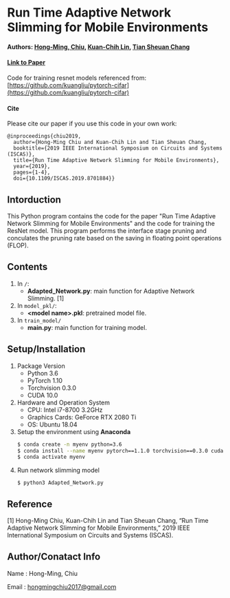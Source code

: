 # Run Time Adaptive Network Slimming for Mobile Environments

#### Authors: [Hong-Ming, Chiu](https://hong-ming.github.io/), [Kuan-Chih Lin](), [Tian Sheuan Chang](https://eenctu.nctu.edu.tw/tw/teacher/p1.php?num=108&page=1)
#### [Link to Paper](https://ieeexplore.ieee.org/document/8701884)
Code for training resnet models referenced from: [https://github.com/kuangliu/pytorch-cifar](https://github.com/kuangliu/pytorch-cifar)
#### Cite
Please cite our paper if you use this code in your own work:

```
@inproceedings{chiu2019,
  author={Hong-Ming Chiu and Kuan-Chih Lin and Tian Sheuan Chang,
  booktitle={2019 IEEE International Symposium on Circuits and Systems (ISCAS)}, 
  title={Run Time Adaptive Network Slimming for Mobile Environments}, 
  year={2019},
  pages={1-4},
  doi={10.1109/ISCAS.2019.8701884}}
```

## Intorduction
This Python program contains the code for the paper "Run Time Adaptive Network Slimming for Mobile Environments" and the code for training the ResNet model. This program performs the interface stage pruning and conculates the pruning rate based on the saving in floating point operations (FLOP).

## Contents
1. In `/`:
    - **Adapted_Network.py**: main function for Adaptive Network Slimming. [1]
2. In `model_pkl/`: 
    - **\<model name>.pkl**: pretrained model file.
3. In `train_model/`
    - **main.py**: main function for training model.
    
## Setup/Installation
1. Package Version
    - Python 3.6
    - PyTorch 1.10
    - Torchvision 0.3.0
    - CUDA 10.0
2. Hardware and Operation System
    - CPU: Intel i7-8700 3.2GHz
    - Graphics Cards: GeForce RTX 2080 Ti
    - OS: Ubuntu 18.04
3. Setup the environment using **Anaconda** 
   ```sh
   $ conda create -n myenv python=3.6
   $ conda install --name myenv pytorch==1.1.0 torchvision==0.3.0 cudatoolkit=10.0 -c pytorch
   $ conda activate myenv
   ```
3. Run network slimming model
   ```
   $ python3 Adapted_Network.py
   ```
        
## Reference
[1] Hong-Ming Chiu, Kuan-Chih Lin and Tian Sheuan Chang, “Run Time Adaptive Network Slimming for Mobile Environments,” 2019 IEEE International Symposium on Circuits and Systems (ISCAS).
    
## Author/Conatact Info
Name  : Hong-Ming, Chiu

Email : hongmingchiu2017@gmail.com
